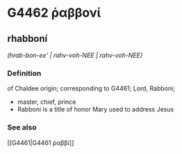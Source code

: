 # G4462 ῥαββονί

## rhabboní

_(hrab-bon-ee' | rahv-voh-NEE | rahv-voh-NEE)_

### Definition

of Chaldee origin; corresponding to G4461; Lord, Rabboni; 

- master, chief, prince
- Rabboni is a title of honor Mary used to address Jesus

### See also

[[G4461|G4461 ῥαββί]]
